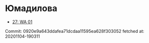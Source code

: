 # Юмадилова
- [27: WA 01](27.md)

Commit: 0920e9a643ddafea71dcdaa11595ea628f303052
 fetched at: 20201104-190311

